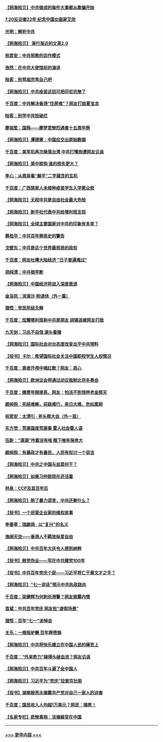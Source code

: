 #### [【网海拾贝】中共做成的每件大事都从欺骗开始](../pages/nsc993/n13101163.md?t=07202251) 
#### [7.20反迫害22年 纪念中国女画家艾欣](../pages/nsc993/n13100071.md?t=07202251) 
#### [光明：解析中共](../pages/nsc993/n13099934.md?t=07202251) 
#### [【网海拾贝】 渐行渐近的文革2.0](../pages/nsc993/n13099588.md?t=07202251) 
#### [祝君安：中共邪教的运作模式](../pages/nsc993/n13099456.md?t=07202251) 
#### [浩然：在中共大使馆前的演讲](../pages/nsc993/n13098467.md?t=07202251) 
#### [陆客：别骂祖宗骂自己吧](../pages/nsc993/n13097813.md?t=07202251) 
#### [【网海拾贝】中共疫苗这回可把印尼坑惨了](../pages/nsc993/n13096777.md?t=07202251) 
#### [千百度：中共解决香港“住房难”？网友打脸夏宝龙](../pages/nsc993/n13096607.md?t=07202251) 
#### [陆客：别学中共捡破烂](../pages/nsc993/n13096489.md?t=07202251) 
#### [廖祖笙：国殇——廖梦君惨烈遇害十五周年祭](../pages/nsc993/n13096340.md?t=07202251) 
#### [【网海拾贝】谭德塞：中国应交出原始数据](../pages/nsc993/n13095308.md?t=07202251) 
#### [千百度：美军机再次降落台湾 中共打嘴炮遭网友讥讽](../pages/nsc993/n13095250.md?t=07202251) 
#### [【网海拾贝】美中脱钩 谁的损失更大？](../pages/nsc993/n13093068.md?t=07202251) 
#### [李心：从周易看“躺平”二字蕴含的玄机](../pages/nsc993/n13091424.md?t=07202251) 
#### [千百度：广西禁家人未接种疫苗学生入学惹众怒](../pages/nsc993/n13090506.md?t=07202251) 
#### [【网海拾贝】无视中共是自由社会最大危险](../pages/nsc993/n13089767.md?t=07202251) 
#### [【网海拾贝】新华社代表中共给塔利班支招](../pages/nsc993/n13087892.md?t=07202251) 
#### [【网海拾贝】全球主要国家对中共的印象有多差？](../pages/nsc993/n13085788.md?t=07202251) 
#### [蔡桂华：中共百年罪恶史的警告](../pages/nsc993/n13085715.md?t=07202251) 
#### [戈壁东：中共是这个世界最邪恶的政权](../pages/nsc993/n13085641.md?t=07202251) 
#### [千百度：网友吐槽大陆经济 “日子普遍难过”](../pages/nsc993/n13085475.md?t=07202251) 
#### [郑纯清：中共根早断](../pages/nsc993/n13084579.md?t=07202251) 
#### [【网海拾贝】中国经济将进入深度衰退](../pages/nsc993/n13082552.md?t=07202251) 
#### [金浴凤：浣溪沙·盼退休（外一篇）](../pages/nsc993/n13081560.md?t=07202251) 
#### [理悟：党民死结无解](../pages/nsc993/n13081552.md?t=07202251) 
#### [千百度：炫耀塔利班称中共是朋友  胡锡进被网友打脸](../pages/nsc993/n13081538.md?t=07202251) 
#### [九天剑：习总不自信 源头看猪](../pages/nsc993/n13081197.md?t=07202251) 
#### [【网海拾贝】国际社会对台态度改变出乎中共预料](../pages/nsc993/n13080968.md?t=07202251) 
#### [【投书】卡尔：希望国际社会关注中国职校学生人权情况](../pages/nsc993/n13080410.md?t=07202251) 
#### [千百度：患者开颅中唱红歌？网友：恶心](../pages/nsc993/n13080377.md?t=07202251) 
#### [【网海拾贝】欧洲议会将通过动议抵制北京冬奥会](../pages/nsc993/n13078156.md?t=07202251) 
#### [千百度：缴费年限提高，网友：怕活不到领养老金那天](../pages/nsc993/n13078088.md?t=07202251) 
#### [颜纯钩：死结难解，前路难行，来日大难，危如累卵](../pages/nsc993/n13077179.md?t=07202251) 
#### [祝君安：太清引 · 斧头帮大会（外一首）](../pages/nsc993/n13077162.md?t=07202251) 
#### [东方觉：荒唐国度荒唐事 雷人社会雷人语](../pages/nsc993/n13075917.md?t=07202251) 
#### [伍新：“滴滴”咋着没有啥 眼下唯有保命大](../pages/nsc993/n13075894.md?t=07202251) 
#### [颜纯钩：有暴政才有暴民，人民有权讨一个说法](../pages/nsc993/n13075734.md?t=07202251) 
#### [【网海拾贝】中共之中国与韭菜何干？](../pages/nsc993/n13075428.md?t=07202251) 
#### [【网海拾贝】如果习仲勋现在还活着](../pages/nsc993/n13073410.md?t=07202251) 
#### [林泉：CCP及其百年后](../pages/nsc993/n13073226.md?t=07202251) 
#### [【网海拾贝】除了暴力谎言，中共还剩什么？](../pages/nsc993/n13071082.md?t=07202251) 
#### [【投书】一个民营企业家的维权故事](../pages/nsc993/n13070932.md?t=07202251) 
#### [李春草：瑞鹧鸪 · 以“复兴”的名义](../pages/nsc993/n13069984.md?t=07202251) 
#### [海阔天空——香港人不羁放纵爱自由](../pages/nsc993/n13069407.md?t=07202251) 
#### [【网海拾贝】中共百年大庆令人想到纳粹](../pages/nsc993/n13068483.md?t=07202251) 
#### [【投书】贱党伪业——写在中共建党100年](../pages/nsc993/n13067843.md?t=07202251) 
#### [【投书】中共百年党庆个屁——习近平将亡于黄文才之手？](../pages/nsc993/n13067425.md?t=07202251) 
#### [【网海拾贝】“七一讲话”预示中共执政路向](../pages/nsc993/n13066434.md?t=07202251) 
#### [千百度：梁健辉为何刺杀港警？网友披露内情](../pages/nsc993/n13066979.md?t=07202251) 
#### [袁斌：中共百年党庆 网友批“虚假场景”](../pages/nsc993/n13066385.md?t=07202251) 
#### [理悟：百年“七一”追悼会](../pages/nsc993/n13066106.md?t=07202251) 
#### [关乐：一根拴驴橛 百年罪债锅](../pages/nsc993/n13066089.md?t=07202251) 
#### [【网海拾贝】中共将快乐建立在中国人民的痛苦上](../pages/nsc993/n13064939.md?t=07202251) 
#### [千百度：“外来势力”碰得头破血流？网友讥讽](../pages/nsc993/n13064878.md?t=07202251) 
#### [【网海拾贝】中共百年斗遍了全中国人](../pages/nsc993/n13060020.md?t=07202251) 
#### [【网海拾贝】习近平为“党庆”拉普京壮胆](../pages/nsc993/n13057781.md?t=07202251) 
#### [【投书】湖南殷亮夫揭露共产党对自己一家人的迫害](../pages/nsc993/n13057744.md?t=07202251) 
#### [千百度：国民收入人均超1万美元？网民：搞笑！](../pages/nsc993/n13057692.md?t=07202251) 
#### [【名家专栏】悲惨真相：活摘器官在中国](../pages/nsc993/n13056611.md?t=07202251) 

----
#### [ >>> 更早内容 <<< ](../indexes/nsc993-earlier.md)
